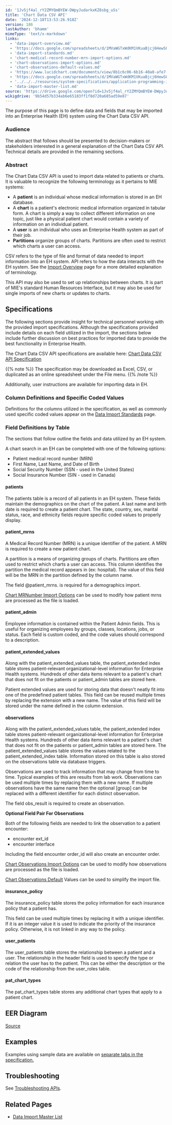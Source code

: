 ```yaml
---
id: '1Jv5jf4al_rY2ZMYQmBYEW-DWpyJudarkxKZ8sbg_uSs'
title: 'Chart Data CSV API'
date: '2024-12-18T13:53:26.918Z'
version: 186
lastAuthor: 'bhamm'
mimeType: 'text/x-markdown'
links:
  - 'data-import-overview.md'
  - 'https://docs.google.com/spreadsheets/d/1MVaWGTxWdKM1VKuaBjcj6HewS0zH3ETM9PLjGFEwRM0/edit?gid=0'
  - 'data-import-standards.md'
  - 'chart-medical-record-number-mrn-import-options.md'
  - 'chart-observations-import-options.md'
  - 'chart-observations-default-values.md'
  - 'https://www.lucidchart.com/documents/view/8b1c6c06-6b16-40a0-afe7-a576d804854d'
  - 'https://docs.google.com/spreadsheets/d/1MVaWGTxWdKM1VKuaBjcj6HewS0zH3ETM9PLjGFEwRM0/pubhtml'
  - '../../../resources/system-specifications/application-programming-interface-api.md'
  - 'data-import-master-list.md'
source: 'https://drive.google.com/open?id=1Jv5jf4al_rY2ZMYQmBYEW-DWpyJudarkxKZ8sbg_uSs'
wikigdrive: '9b54d57b334ab6e65183ff1f8d720a685ad59e87'
---
```

The purpose of this page is to define data and fields that may be imported into an Enterprise Health (EH) system using the Chart Data CSV API.

### Audience

The abstract that follows should be presented to decision-makers or stakeholders interested in a general explanation of the Chart Data CSV API. Technical details are provided in the remaining sections.

### Abstract

The Chart Data CSV API is used to import data related to patients or charts. It is valuable to recognize the following terminology as it pertains to MIE systems:

* A <strong>patient</strong> is an individual whose medical information is stored in an EH database.
* A <strong>chart</strong> is a patient's electronic medical information organized in tabular form. A chart is simply a way to collect different information on one topic, just like a physical patient chart would contain a variety of information on an individual patient.
* A <strong>user</strong> is an individual who uses an Enterprise Health system as part of their job.
* <strong>Partitions</strong> organize groups of charts. Partitions are often used to restrict which charts a user can access.

CSV refers to the type of file and format of data needed to import information into an EH system. API refers to how the data interacts with the EH system. See the [Import Overview](data-import-overview.md) page for a more detailed explanation of terminology.

This API may also be used to set up relationships between charts. It is part of MIE's standard Human Resources Interface, but it may also be used for single imports of new charts or updates to charts.

## Specifications

The following sections provide insight for technical personnel working with the provided import specifications. Although the specifications provided include details on each field utilized in the import, the sections below include further discussion on best practices for imported data to provide the best functionality in Enterprise Health.

The Chart Data CSV API specifications are available here: [Chart Data CSV API Specification](https://docs.google.com/spreadsheets/d/1MVaWGTxWdKM1VKuaBjcj6HewS0zH3ETM9PLjGFEwRM0/edit?gid=0#gid=0)

{{% note %}}
The specification may be downloaded as Excel, CSV, or duplicated as an online spreadsheet under the File menu.
{{% /note %}}

Additionally, user instructions are available for importing data in EH.

### Column Definitions and Specific Coded Values

Definitions for the columns utilized in the specification, as well as commonly used specific coded values appear on the [Data Import Standards](data-import-standards.md) page.

### Field Definitions by Table

The sections that follow outline the fields and data utilized by an EH system.

A chart search in an EH can be completed with one of the following options:

* Patient medical record number (MRN)
* First Name, Last Name, and Date of Birth
* Social Security Number (SSN - used in the United States)
* Social Insurance Number (SIN - used in Canada)

#### patients

The patients table is a record of all patients in an EH system. These fields maintain the demographics on the chart of the patient. A last name and birth date is required to create a patient chart. The state, country, sex, marital status, race, and ethnicity fields require specific coded values to properly display.

#### patient_mrns

A Medical Record Number (MRN) is a unique identifier of the patient. A MRN is required to create a new patient chart.

A partition is a means of organizing groups of charts. Partitions are often used to restrict which charts a user can access. This column identifies the partition the medical record appears in (ex: hospital). The value of this field will be the MRN in the partition defined by the column name.

The field @patient_mrns. is required for a demographics import.

[Chart MRNumber Import Options](chart-medical-record-number-mrn-import-options.md) can be used to modify how patient mrns are processed as the file is loaded.

#### patient_admin

Employee information is contained within the Patient Admin fields. This is useful for organizing employees by groups, classes, locations, jobs, or status. Each field is custom coded, and the code values should correspond to a description.

#### patient_extended_values

Along with the patient_extended_values table, the patient_extended index table stores patient-relevant organizational-level information for Enterprise Health systems. Hundreds of other data items relevant to a patient's chart that does not fit on the patients or patient_admin tables are stored here.

Patient extended values are used for storing data that doesn't neatly fit into one of the predefined patient tables. This field can be reused multiple times by replacing the extension with a new name. The value of this field will be stored under the name defined in the column extension.

#### observations

Along with the patient_extended_values table, the patient_extended index table stores patient-relevant organizational-level information for Enterprise Health systems. Hundreds of other data items relevant to a patient's chart that does not fit on the patients or patient_admin tables are stored here. The patient_extended_values table stores the values related to the patient_extended_index table. Information stored on this table is also stored on the observations table via database triggers.

Observations are used to track information that may change from time to time. Typical examples of this are results from lab work. Observations can be used multiple times by replacing them with a new name. If multiple observations have the same name then the optional [group] can be replaced with a different identifier for each distinct observation.

The field obs_result is required to create an observation.

**Optional Field Pair For Observations**

Both of the following fields are needed to link the observation to a patient encounter:

* encounter ext_id
* encounter interface

Including the field encounter order_id will also create an encounter order.

[Chart Observations Import Options](chart-observations-import-options.md) can be used to modify how observations are processed as the file is loaded.

[Chart Observations Default](chart-observations-default-values.md) Values can be used to simplify the import file.

#### insurance_policy

The insurance_policy table stores the policy information for each insurance policy that a patient has.

This field can be used multiple times by replacing it with a unique identifier. If it is an integer value it is used to indicate the priority of the insurance policy. Otherwise, it is not linked in any way to the policy.

#### user_patients

The user_patients table stores the relationship between a patient and a user. The relationship in the header field is used to specify the type or relation the user has to the patient. This can be either the description or the code of the relationship from the user_roles table.

#### pat_chart_types

The pat_chart_types table stores any additional chart types that apply to a patient chart.

## EER Diagram

[Source](https://www.lucidchart.com/documents/view/8b1c6c06-6b16-40a0-afe7-a576d804854d)

## Examples

Examples using sample data are available on [separate tabs in the specification.](https://docs.google.com/spreadsheets/d/1MVaWGTxWdKM1VKuaBjcj6HewS0zH3ETM9PLjGFEwRM0/pubhtml)

## Troubleshooting

See [Troubleshooting APIs](../../../resources/system-specifications/application-programming-interface-api.md).

## Related Pages

* [Data Import Master List](data-import-master-list.md)
